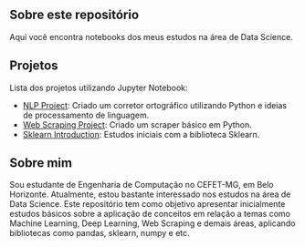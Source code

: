 ## Sobre este repositório

Aqui você encontra notebooks dos meus estudos na área de Data Science.

## Projetos

Lista dos projetos utilizando Jupyter Notebook:

* [NLP Project](notebooks/nlp-project.ipynb): Criado um corretor ortográfico utilizando Python e ideias de processamento de linguagem.
* [Web Scraping Project](notebooks/web-scraping-project.ipynb): Criado um scraper básico em Python.
* [Sklearn Introduction](notebooks/sklearn-introduction.ipynb): Estudos iniciais com a biblioteca Sklearn.

## Sobre mim

Sou estudante de Engenharia de Computação no CEFET-MG, em Belo Horizonte. Atualmente, estou bastante interessado nos estudos na área de Data Science. Este repositório tem como objetivo apresentar inicialmente estudos básicos sobre a aplicação de conceitos em relação a temas como Machine Learning, Deep Learning, Web Scraping e demais áreas, aplicando bibliotecas como pandas, sklearn, numpy e etc.
